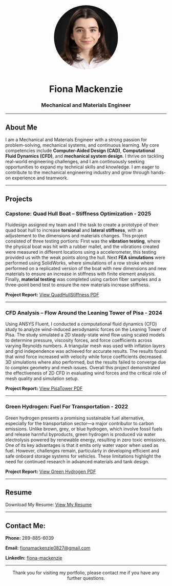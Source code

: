 <p align="center">
  <img src="fiona.jpg" alt="Fiona Mackenzie" width="200" style="border-radius: 50%; border: 2px solid white;">
</p>

<h1 align="center"> Fiona Mackenzie</h1>
<h3 align="center">Mechanical and Materials Engineer</h3>

---

## About Me

I am a Mechanical and Materials Engineer with a strong passion for problem-solving, mechanical systems, and continuous learning. My core competencies include **Computer-Aided Design (CAD)**, **Computational Fluid Dynamics (CFD)**, and **mechanical system design**. I thrive on tackling real-world engineering challenges, and I am continuously seeking opportunities to expand my technical skills and knowledge. I am eager to contribute to the mechanical engineering industry and grow through hands-on experience and teamwork.

---

## Projects

###  Capstone: Quad Hull Boat – Stiffness Optimization  - 2025
Fluidesign assigned my team and I the task to create a prototype of their quad boat hull to increase **torsional** and **lateral stiffness**, with an adjustement to the dimensions and materials changes. This project consisted of three testing portions: First was the **vibration testing**, where the physical boat was hit with a rubber mallet, and the vibrations created were measured in different locations using a accelerometer, this testing provided us with the weak points along the hull. Next **FEA simulations** were performed using SolidWorks, where simulations of a row stroke where performed on a replicated version of the boat with new dimensions and new materials to ensure an increase in stiffness with finite element analysis. Finally, **material testing** was completed using carbon fiber samples and a three-point bend test to ensure the new materials increase stiffness.

**Project Report:**
<a href="QuadHullStiffness.pdf" target="_blank">
  View QuadHullStiffness PDF
</a>

---

###  CFD Analysis – Flow Around the Leaning Tower of Pisa  - 2024
Using ANSYS Fluent, I conducted a computational fluid dynamics (CFD) study to analyze wind-induced aerodynamic forces on the Leaning Tower of Pisa. The study simulated a 2D steady-state wind flow using scaled models to determine pressure, viscosity forces, and force coefficients across varying Reynolds numbers. A triangular mesh was used with inflation layers and grid independence was achieved for accurate results. The results found that wind force increased with velocity while force coefficients decreased. 3D simulations where also performed, but the results failed to converge due to complex geometry and mesh issues. Overall this project demonstrated the effectiveness of 2D CFD in evaluating wind forces and the critical role of mesh quality and simulation setup.

**Project Report:** 
<a href="PisaTower.pdf" target="_blank">
  View PisaTower PDF
</a>

---

###  Green Hydrogen: Fuel For Transportation  - 2022
Green hydrogen presents a promising sustainable fuel alternative, especially for the transportation sector—a major contributor to carbon emissions. Unlike brown, grey, or blue hydrogen, which involve fossil fuels and release harmful byproducts, green hydrogen is produced via water electrolysis powered by renewable energy, resulting in zero toxic emissions. One of its key advantages is that it emits only water vapor when used as fuel. However, challenges remain, particularly in developing efficient and safe onboard storage systems for vehicles. These limitations highlight the need for continued research in advanced materials and tank design.

**Project Report:**
<a href="Green Hydrogen.pdf" target="_blank">
  View Green Hydrogen PDF
</a>


---

##  Resume
Download My Resume:
<a href="FionaMackenzie.Resume.pdf" target="_blank">
  View My Resume
</a>

---

## Contact Me:
  **Phone:** 289-885-6039
  
  **Email:** <a href="mailto:fionamackenzie0827@gmail.com">fionamackenzie0827@gmail.com</a> 
  
  **LinkedIn:** <a href="https://www.linkedin.com/in/fiona-mackenzie-046216240/" target="_blank">
  <i class="fab fa-linkedin"></i> fiona-mackenzie
</a>

---

<p align="center"> Thank you for visiting my portfolio, please contact me if you have any further questions. </p>

